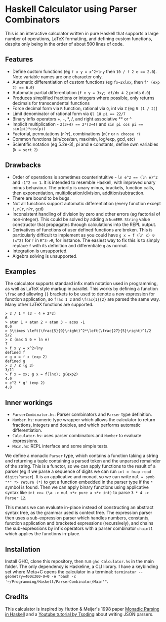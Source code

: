 
# Haskell Calculator using Parser Combinators

This is an interactive calculator written in pure Haskell that supports a large number of operations, LaTeX formatting, and defining custom functions, despite only being in the order of about 500 lines of code.

## Features

- Define custom functions (eg `f x y = x^2+lny` then `10 / f 2 e == 2.0`). Note variable names are one character only.
- Automatic differentiation of custom functions (eg `fx=2xlnx`, then `f' (exp 2) == 6.0`)
- Automatic partial differentiation (`f x y = 3xy; df/dx 4 2` prints `6.0`)
- Produces simplified fractions or integers where possible, only returns decimals for transcendental functions
- Force decimal form via `R` function, rational via `Q`, int via `Z` (eg `R (1 / 2)`)
- Limit denominator of rational form via `Ql 10 pi == 22/7`
- Binary infix operators +, -, *, /, and right associative ** or ^
- Implicit multiplication - `2(3+4) == 2*(3+4)` and `sin pi cos pi == sin(pi)*cos(pi)`
- Factorial, permutations (`nPr`), combinations (`nCr` or `n choose r`)
- Common functions (sin/cos/tan, max/min, log/exp, gcd, etc)
- Scientific notation (eg 5.2e-3), pi and e constants, define own variables (`k = sqrt 2`)

## Drawbacks

- Order of operations is sometimes counterintuitive - `ln e^2 == (ln e)^2` and `-1^2 == 1`. It is intended to resemble Haskell, with improved unary minus behaviour. The priority is unary minus, brackets, function calls, then exponentiation, multiplication/division, addition/subtraction.
- There are bound to be bugs.
- Not all functions support automatic differentiation (every function except `!`, `nCr`, `nPr`, `gcd`)
- Inconsistent handling of division by zero and other errors (eg factorial of non-integer). This could be solved by adding a `NumERR String` value constructor that propagates through calculations into the REPL output.
- Derivatives of functions of user defined functions are broken. This is particularly difficult to implement as you could have `g x = f (ln x) 0 (x^2)` for `f` in `R^3->R`, for instance. The easiest way to fix this is to simply replace `f` with its definition and differentiate `g` as normal.
- Integration is unsupported.
- Algebra solving is unsupported.

## Examples

The calculator supports standard infix math notation used in programming, as well as LaTeX style markup in parallel. This works by defining a function `\frac` and allowing `{}` brackets to be used to denote a new expression for function application, so `frac 1 2` and `\frac{1}{2}` are parsed the same way. Many other LaTeX functions are supported.

```
> 2 / 1 * (3 - 4 + 2*2)
6
> atan 1 + atan 2 + atan 3 - acos -1
0.0
> 3\times \left(\frac{5}{9}\right)^2*\left(\frac{27}{5}\right)^1/2
5/2
> Z (max 5 6 + ln e)
7
> f x y = x^2+lny
defined f
> g x = f x (exp 2)
defined g
> 3 / Z (g 3)
3/11
> f x = xx; g x = f(lnx); g(exp2)
4.0
> e^2 * g' (exp 2)
4.0
```

## Inner workings

- `ParserCombinator.hs`: Parser combinators and `Parser` type definition.
- `Number.hs`: numeric type wrapper which allows the calculator to return fractions, integers and doubles, and which performs automatic differentiation.
- `Calculator.hs`: uses parser combinators and `Number` to evaluate expressions.
- `Main.hs`: REPL interface and some simple tests.

We define a monadic `Parser` type, which contains a function taking a string and returning a tuple containing a parsed token and the unparsed remainder of the string. This is a functor, so we can apply functions to the result of a parser (eg if we parse a sequence of digits we can run `int = fmap read digitsParser`). It is an applicative and monad, so we can write `mul = symb "*" *> return (*)` to get a function embedded in the parser type if the `*` symbol is found. Then we can apply binary functions using applicative syntax like `int >>= (\a -> mul <*> pure a <*> int)` to parse `3 * 4 -> Parser 12`.

This means we can evaluate in-place instead of constructing an abstract syntax tree, as the grammar used is context free. The expression parser then uses a sub-expression parser which handles numbers, constants, function application and bracketed expressions (recursively), and chains the sub-expressions by infix operators with a parser combinator `chainl1` which applies the functions in-place.

## Installation

Install GHC, clone this repository, then run `ghc Calculator.hs` in the main folder. The only dependency is Haskeline, a CLI library. I have a keybinding set where Meta+C opens the calculator in a terminal: `terminator --geometry=400x300-0+0 -e "bash -c '~/Programming/Haskell/ParserCombinator/Main'"`.

## Credits

This calculator is inspired by Hutton & Meijer's 1998 paper [Monadic Parsing in Haskell](https://www.cs.tufts.edu/comp/150FP/archive/graham-hutton/monadic-parsing-jfp.pdf) and a [Youtube tutorial by Tsoding](https://www.youtube.com/watch?v=N9RUqGYuGfw) about writing JSON parsers.
